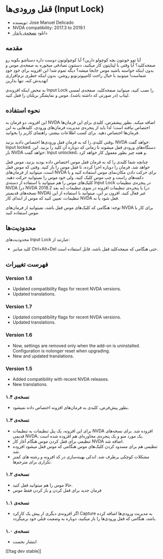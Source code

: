 # قفل ورودی‌ها (Input Lock) #

* نویسنده: Jose Manuel Delicado
* NVDA compatibility: 2017.3 to 2019.1
* دانلود [نسخه‌ی پایدار][1]

## مقدمه

آیا توو خونتون بچه کوچولو دارین؟ آیا کوچولوتون دوست داره دستاشو بکوبه رو
صفحه‌کلید؟ آیا وقتی با لپتاپتون کار میکنید، دستتون تصادفی میخوره به صفحه‌ی
موس و بدون اینکه خواسته باشید موس جابجا میشه؟ دیگه تموم شد! این افزونه برای
خودِ خودِ شماست! میتونید با خیال راحت کامپیوترتونو روشن، بدون اینکه خطری
نرم‌افزاری تهدیدش کنه، تنها بذارین!

به محض اینکه افزونه‌ی Input Lock را نصب کنید، میتوانید صفحه‌کلید، صفحه‌ی
لمسی لپتاپ (در صورتی که داشته باشد)، موس و نمایشگر بریلتان را قفل کنید.

## نحوه استفاده

این افزونه، دو فرمان به NVDA اضافه میکند. بطور پیشفرض، کلیدی برای این
فرمان‌ها اختصاص نیافته است؛ لذا باید از پنجره‌ی مدیریت فرمان‌های ورودی،
کلیدهایی به این فرمان‌ها اختصاص دهید. برای کسب اطلاعات بیشتر، راهنمای کاربر
را بخوانید.

وقتی کلیدی را که به فرمان قفل ورودی‌ها اختصاص دادید بزنید، NVDA خواهد گفت:
Input locked. دستگاه‌های ورودی قفل میشوند تا زمانی که دوباره آن کلید را
بزنید. این بار NVDA خواهد گفت: Input unlocked، و همه چیز بطور معمول کار
خواهد کرد.

چنانچه شما کلیدی را که به فرمان قفل موس اختصاص داده بودید بزنید، موس قفل
خواهد شد. فرمان را دوباره اجرا کرده، تا قفل موس را باز کنید. وقتی که موس قفل
است، میتوانید از فرمان‌های NVDA برای حرکت دادن مکان‌نمای موس استفاده کنید و
با دکمه‌های راست و چپ موس کلیک کنید، ولی خود موس را نمیتوانید حرکت
دهید. کلیک‌های موس را هم میتوانید با استفاده از دسته‌ی Input Lock در پنجره‌ی
تنظیمات NVDA (در NVDA 2018.2 به بعد) یا پنجره‌ی تنظیمات افزونه در منوی
تنظیمات (در نسخه‌های قدیمیتر NVDA) غیر فعال کنید. افزون بر این، میتوانید با
استفاده از این تنظیمات، تعیین کنید که موس از ابتدای کار NVDA قفل شود یا نه.

توجه: هنگامی که کلیک‌های موس قفل باشد، نمیتوانید از فرمان‌های NVDA برای کار
با موس استفاده کنید.

## محدودیت‌ها

محدودیت‌های Input Lock عبارتند از:

* کلید میانبر Ctrl+Alt+Del حتی هنگامی که صفحه‌کلید قفل باشد، قابل استفاده
  است.

## فهرست تغییرات

### Version 1.8

* Updated compatibility flags for recent NVDA versions.
* Updated translations.

### Version 1.7

* Updated compatibility flags for recent NVDA versions.
* Updated translations.

### Version 1.6

* Now, settings are removed only when the add-on is
  uninstalled. Configuration is nolonger reset when upgrading.
* New and updated translations.

### Version 1.5

* Added compatibility with recent NVDA releases.
* New translations.

### نسخه‌ی ۱.۴

* بطور پیش‌فرض، کلیدی به فرمان‌های افزونه اختصاص داده نمیشود.

### نسخه‌ی ۱.۳

* برای این افزونه، یک پنل تنظیمات به تنظیمات NVDA افزوده شد. برای نسخه‌های
  قدیمی NVDA، یک مورد منو و یک پنجره‌ی محاوره‌ای هم افزوده شده است.
* تنظیمی برای قفل کردن موس هنگام آغاز کار NVDA اضافه شد.
* تنظیمی هم برای مسدود کردن کلیک‌های موس هنگامی که موس قفل میشود افزوده شد.
* مشکلات کوچکی برطرف شد. اندکی بهینه‌سازی در کد افزونه و رشته های کمتر
  تکراری برای مترجم‌ها.

### نسخه‌ی ۱.۲

* حالا موس را هم میتوانید قفل کنید.
* فرمان جدید برای قفل کردن و باز کردن فقط موس

### نسخه‌ی ۱.۱

* اگر افزونه‌ی دیگری از پیش یک کارکرد Capture به مدیریت ورودی‌ها اضافه کرده
  باشد، هنگامی که قفل ورودی‌ها را باز میکنید، دوباره به وضعیت قبلی خود
  برمیگردد.

### نسخه‌ی ۱.۰

* انتشار نخست

[[!tag dev stable]]

[1]: https://addons.nvda-project.org/files/get.php?file=inputlock
